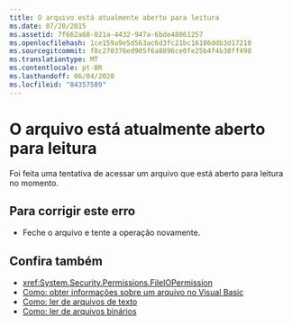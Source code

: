 ```yaml
---
title: O arquivo está atualmente aberto para leitura
ms.date: 07/20/2015
ms.assetid: 7f662a68-021a-4432-947a-6bde48061257
ms.openlocfilehash: 1ce159a9e5d563ac6d3fc21bc16186ddb3d17210
ms.sourcegitcommit: f8c270376ed905f6a8896ce0fe25b4f4b38ff498
ms.translationtype: MT
ms.contentlocale: pt-BR
ms.lasthandoff: 06/04/2020
ms.locfileid: "84357589"
---
```

# <a name="the-file-is-currently-open-for-reading"></a>O arquivo está atualmente aberto para leitura
Foi feita uma tentativa de acessar um arquivo que está aberto para leitura no momento.  
  
## <a name="to-correct-this-error"></a>Para corrigir este erro  
  
- Feche o arquivo e tente a operação novamente.  
  
## <a name="see-also"></a>Confira também

- <xref:System.Security.Permissions.FileIOPermission>
- [Como: obter informações sobre um arquivo no Visual Basic](https://docs.microsoft.com/previous-versions/visualstudio/visual-studio-2010/abtzf6f7(v=vs.100))
- [Como: ler de arquivos de texto](../developing-apps/programming/drives-directories-files/how-to-read-from-text-files.md)
- [Como: ler de arquivos binários](../developing-apps/programming/drives-directories-files/how-to-read-from-binary-files.md)
